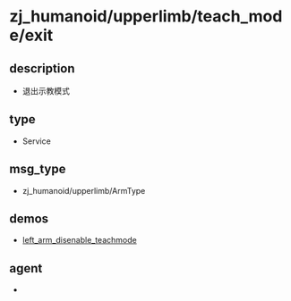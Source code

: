 ﻿
# zj_humanoid/upperlimb/teach_mode/exit

## description
- 退出示教模式


## type
- Service

## msg_type
- zj_humanoid/upperlimb/ArmType

## demos
- [left_arm_disenable_teachmode](./left_arm_disenable_teachmode.yaml)


## agent
- 


